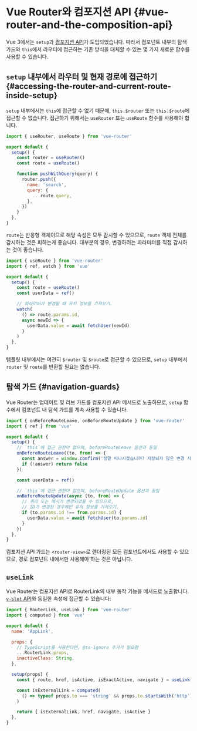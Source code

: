 # Vue Router와 컴포지션 API {#vue-router-and-the-composition-api}

Vue 3에서는 `setup`과 [컴포지션 API](https://v3-docs.vuejs-korea.org/guide/introduction.html#composition-api)가 도입되었습니다.
따라서 컴포넌트 내부의 탐색 가드와 `this`에서 라우터에 접근하는 기존 방식을 대체할 수 있는 몇 가지 새로운 함수를 사용할 수 있습니다.

## `setup` 내부에서 라우터 및 현재 경로에 접근하기 {#accessing-the-router-and-current-route-inside-setup}

`setup` 내부에서는 `this`에 접근할 수 없기 때문에,
`this.$router` 또는 `this.$route`에 접근할 수 없습니다.
접근하기 위해서는 `useRouter` 또는 `useRoute` 함수를 사용해야 합니다.

```js
import { useRouter, useRoute } from 'vue-router'

export default {
  setup() {
    const router = useRouter()
    const route = useRoute()

    function pushWithQuery(query) {
      router.push({
        name: 'search',
        query: {
          ...route.query,
        },
      })
    }
  },
}
```

`route`는 반응형 객체이므로 해당 속성은 모두 감시할 수 있으므로,
`route` 객체 전체를 감시하는 것은 피하는게 좋습니다.
대부분의 경우, 변경하려는 파라미터를 직접 감시하는 것이 좋습니다.

```js
import { useRoute } from 'vue-router'
import { ref, watch } from 'vue'

export default {
  setup() {
    const route = useRoute()
    const userData = ref()

    // 파라미터가 변경될 때 유저 정보를 가져오기.
    watch(
      () => route.params.id,
      async newId => {
        userData.value = await fetchUser(newId)
      }
    )
  },
}
```

템플릿 내부에서는 여전히 `$router` 및 `$route`로 접근할 수 있으므로,
`setup` 내부에서 `router` 및 `route`를 반환할 필요는 없습니다.

## 탐색 가드 {#navigation-guards}

Vue Router는 업데이트 및 리브 가드를 컴포지션 API 메서드로 노출하므로,
`setup` 함수에서 컴포넌트 내 탐색 가드를 계속 사용할 수 있습니다.

```js
import { onBeforeRouteLeave, onBeforeRouteUpdate } from 'vue-router'
import { ref } from 'vue'

export default {
  setup() {
    // `this`에 접근 권한이 없으며, beforeRouteLeave 옵션과 동일
    onBeforeRouteLeave((to, from) => {
      const answer = window.confirm('정말 떠나시겠습니까? 저장되지 않은 변경 사항이 있습니다!')
      if (!answer) return false
    })

    const userData = ref()

    // `this`에 접근 권한이 없으며, beforeRouteUpdate 옵션과 동일
    onBeforeRouteUpdate(async (to, from) => {
      // 쿼리 또는 해시가 변경되었을 수 있으므로,
      // ID가 변경된 경우에만 유저 정보를 가져오기.
      if (to.params.id !== from.params.id) {
        userData.value = await fetchUser(to.params.id)
      }
    })
  },
}
```

컴포지션 API 가드는 `<router-view>`로 렌더링된 모든 컴포넌트에서도 사용할 수 있으므로,
경로 컴포넌트 내에서만 사용해야 하는 것은 아닙니다.

## `useLink`

Vue Router는 컴포지션 API로 RouterLink의 내부 동작 기능을 메서드로 노출합니다.
[`v-slot` API](/api/#router-link-s-v-slot)와 동일한 속성에 접근할 수 있습니다:

```js
import { RouterLink, useLink } from 'vue-router'
import { computed } from 'vue'

export default {
  name: 'AppLink',

  props: {
    // TypeScript를 사용한다면, @ts-ignore 추가가 필요함
    ...RouterLink.props,
    inactiveClass: String,
  },

  setup(props) {
    const { route, href, isActive, isExactActive, navigate } = useLink(props)

    const isExternalLink = computed(
      () => typeof props.to === 'string' && props.to.startsWith('http')
    )

    return { isExternalLink, href, navigate, isActive }
  },
}
```
